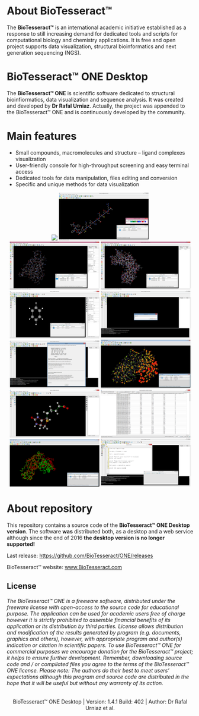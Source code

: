 # About BioTesseract™  

The **BioTesseract™** is an international academic initiative established as a response to still increasing demand for dedicated tools and scripts for computational biology and chemistry applications. It is free and open project supports data visualization, structural bioinformatics and next generation sequencing (NGS).

# BioTesseract™ ONE Desktop 

The **BioTesseract™ ONE** is scientific software dedicated to structural bioinfiormatics, data visualization and sequence analysis. It was created and developed by **Dr Rafal Urniaz**. Actually, the project was appended to the BioTesseract™ ONE and is continuously developed by the community. 

# Main features
* Small compounds, macromolecules and structure – ligand complexes visualization
* User-friendly console for high-throughput screening and easy terminal access
* Dedicated tools for data manipulation, files editing and conversion
* Specific and unique methods for data visualization

<p align="center"><a href="https://cloud.githubusercontent.com/assets/17867916/17083857/b8ed576a-51a4-11e6-89c8-1d5a400473cf.png"><img src="https://cloud.githubusercontent.com/assets/17867916/17083857/b8ed576a-51a4-11e6-89c8-1d5a400473cf.png" width="48%"></a>  <a href="docs/1.png"><img src="docs/1.png" width="48%"></a>  <a href="docs/3.png"><img src="docs/3.png" width="48%"></a>  <a href="docs/4.png"><img src="docs/4.png" width="48%"></a>  <a href="docs/5.png"><img src="docs/5.png" width="48%"></a>  <a href="docs/6.png"><img src="docs/6.png" width="48%"></a>  <a href="docs/7.png"><img src="docs/7.png" width="48%"></a>  <a href="docs/8.png"><img src="docs/8.png" width="48%"></a>  <a href="docs/9.png"><img src="docs/9.png" width="48%"></a>  <a href="docs/10.png"><img src="docs/10.png" width="48%"></a>  <a href="docs/11.png"><img src="docs/11.png" width="48%"></a></a>  <a href="docs/13.png"><img src="docs/13.png" width="48%"></a></p>



# About repository

This repository contains a source code of the **BioTesseract™ ONE Desktop version**. The software **was** distributed both, as a desktop and a web service although since the end of 2016 **the desktop version is no longer supported!**  

Last release: https://github.com/BioTesseract/ONE/releases

BioTesseract™ website: www.BioTesseract.com

## License
###### The BioTesseract™ ONE is a freeware software, distributed under the freeware license with open-access to the source code for educational purpose. The application can be used for academic users free of charge however it is strictly prohibited to assemble financial benefits of its application or its distribution by third parties. License allows distribution and modification of the results generated by program (e.g. documents, graphics and others), however, with appropriate program and author(s) indication or citation in scientific papers. To use BioTesseract™ ONE for commercial purposes we encourage donation for the BioTesseract™ project; it helps to ensure further development. Remember, downloading source code and / or compilated files you agree to the terms of the BioTesseract™ ONE license. Please note: The authors do their best to meet users’ expectations although this program and source code are distributed in the hope that it will be useful but without any warranty of its action.

<div align="center" style="bottom: 60px; ">
BioTesseract™ ONE Desktop | Version: 1.4.1 Build: 402 | Author: Dr Rafal Urniaz et al.
</div>
